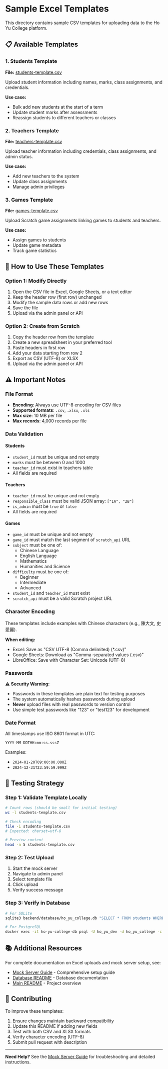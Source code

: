 # Sample Excel Templates

This directory contains sample CSV templates for uploading data to the Ho Yu College platform.

## 📋 Available Templates

### 1. Students Template
**File:** [students-template.csv](students-template.csv)

Upload student information including names, marks, class assignments, and credentials.

**Use case:**
- Bulk add new students at the start of a term
- Update student marks after assessments
- Reassign students to different teachers or classes

### 2. Teachers Template
**File:** [teachers-template.csv](teachers-template.csv)

Upload teacher information including credentials, class assignments, and admin status.

**Use case:**
- Add new teachers to the system
- Update class assignments
- Manage admin privileges

### 3. Games Template
**File:** [games-template.csv](games-template.csv)

Upload Scratch game assignments linking games to students and teachers.

**Use case:**
- Assign games to students
- Update game metadata
- Track game statistics

## 🎯 How to Use These Templates

### Option 1: Modify Directly

1. Open the CSV file in Excel, Google Sheets, or a text editor
2. Keep the header row (first row) unchanged
3. Modify the sample data rows or add new rows
4. Save the file
5. Upload via the admin panel or API

### Option 2: Create from Scratch

1. Copy the header row from the template
2. Create a new spreadsheet in your preferred tool
3. Paste headers in first row
4. Add your data starting from row 2
5. Export as CSV (UTF-8) or XLSX
6. Upload via the admin panel or API

## ⚠️ Important Notes

### File Format
- **Encoding**: Always use UTF-8 encoding for CSV files
- **Supported formats**: `.csv`, `.xlsx`, `.xls`
- **Max size**: 10 MB per file
- **Max records**: 4,000 records per file

### Data Validation

#### Students
- `student_id` must be unique and not empty
- `marks` must be between 0 and 1000
- `teacher_id` must exist in teachers table
- All fields are required

#### Teachers
- `teacher_id` must be unique and not empty
- `responsible_class` must be valid JSON array: `["1A", "2B"]`
- `is_admin` must be `true` or `false`
- All fields are required

#### Games
- `game_id` must be unique and not empty
- `game_id` must match the last segment of `scratch_api` URL
- `subject` must be one of:
  - Chinese Language
  - English Language
  - Mathematics
  - Humanities and Science
- `difficulty` must be one of:
  - Beginner
  - Intermediate
  - Advanced
- `student_id` and `teacher_id` must exist
- `scratch_api` must be a valid Scratch project URL

### Character Encoding

These templates include examples with Chinese characters (e.g., 陳大文, 史愛麗).

**When editing:**
- Excel: Save as "CSV UTF-8 (Comma delimited) (*.csv)"
- Google Sheets: Download as "Comma-separated values (.csv)"
- LibreOffice: Save with Character Set: Unicode (UTF-8)

### Passwords

⚠️ **Security Warning:**
- Passwords in these templates are plain text for testing purposes
- The system automatically hashes passwords during upload
- **Never** upload files with real passwords to version control
- Use simple test passwords like "123" or "test123" for development

### Date Format

All timestamps use ISO 8601 format in UTC:
```
YYYY-MM-DDTHH:mm:ss.sssZ
```

Examples:
- `2024-01-20T09:00:00.000Z`
- `2024-12-31T23:59:59.999Z`

## 🧪 Testing Strategy

### Step 1: Validate Template Locally
```bash
# Count rows (should be small for initial testing)
wc -l students-template.csv

# Check encoding
file -i students-template.csv
# Expected: charset=utf-8

# Preview content
head -n 5 students-template.csv
```

### Step 2: Test Upload
1. Start the mock server
2. Navigate to admin panel
3. Select template file
4. Click upload
5. Verify success message

### Step 3: Verify in Database
```bash
# For SQLite
sqlite3 backend/database/ho_yu_college.db "SELECT * FROM students WHERE student_id = 'STU011';"

# For PostgreSQL
docker exec -it ho-yu-college-db psql -U ho_yu_dev -d ho_yu_college -c "SELECT * FROM students WHERE student_id = 'STU011';"
```

## 📚 Additional Resources

For complete documentation on Excel uploads and mock server setup, see:
- [Mock Server Guide](../MOCK_SERVER_GUIDE.md) - Comprehensive setup guide
- [Database README](../../backend/database/README.md) - Database documentation
- [Main README](../../README.md) - Project overview

## 🤝 Contributing

To improve these templates:
1. Ensure changes maintain backward compatibility
2. Update this README if adding new fields
3. Test with both CSV and XLSX formats
4. Verify character encoding (UTF-8)
5. Submit pull request with description

---

**Need Help?** See the [Mock Server Guide](../MOCK_SERVER_GUIDE.md) for troubleshooting and detailed instructions.
